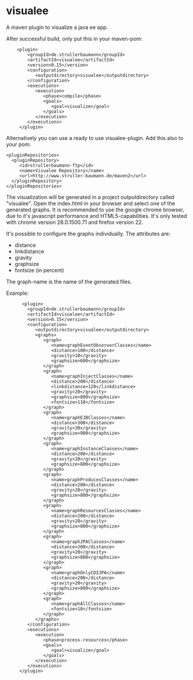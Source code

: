 visualee
========

A maven plugin to visualize a java ee app.

After successful build, only put this in your maven-pom:

        <plugin>
            <groupId>de.strullerbaumann</groupId>
            <artifactId>visualee</artifactId>
            <version>0.15</version>
            <configuration>
               <outputdirectory>visualee</outputdirectory>
            </configuration>
            <executions>
               <execution>
                  <phase>compile</phase>
                  <goals>
                     <goal>visualize</goal>
                  </goals>
               </execution>
            </executions>
         </plugin>

Alternatively you can use a ready to use visualee-plugin.
Add this also to your pom:

    <pluginRepositories>
      <pluginRepository>
         <id>strullerbaumann-ftp</id>
         <name>Visualee Repository</name>
         <url>http://www.struller-baumann.de/maven2</url>
      </pluginRepository>
    </pluginRepositories>

The visualization will be generated in a project outputdirectory called "visualee".
Open the index.html in your browser and select one of the generated graphs.
It is recommended to use the google chrome browser, due to it's javascript performance and HTML5-capabilities.
It's only tested with chrome version 28.0.1500.71 and firefox version 22.


It's possible to configure the graphs individually.
The attributes are:
- distance
- linkdistance
- gravity
- graphsize
- fontsize (in percent)

The graph-name is the name of the generated files.

Example:

          <plugin>
            <groupId>de.strullerbaumann</groupId>
            <artifactId>visualee</artifactId>
            <version>0.15</version>
            <configuration>
               <outputdirectory>visualee</outputdirectory>
               <graphs>
                  <graph>
                     <name>graphEventObserverClasses</name>
                     <distance>100</distance>
                     <gravity>10</gravity>
                     <graphsize>600</graphsize>
                  </graph>
                  <graph>
                     <name>graphInjectClasses</name>
                     <distance>200</distance>
                     <linkdistance>120</linkdistance>
                     <gravity>20</gravity>
                     <graphsize>800</graphsize>
                     <fontsize>110</fontsize>
                  </graph>
                  <graph>
                     <name>graphEJBClasses</name>
                     <distance>300</distance>
                     <gravity>30</gravity>
                     <graphsize>900</graphsize>
                  </graph>
                  <graph>
                     <name>graphInstanceClasses</name>
                     <distance>200</distance>
                     <gravity>20</gravity>
                     <graphsize>800</graphsize>
                  </graph>
                  <graph>
                     <name>graphProducesClasses</name>
                     <distance>200</distance>
                     <gravity>20</gravity>
                     <graphsize>800</graphsize>
                  </graph>
                  <graph>
                     <name>graphResourcesClasses</name>
                     <distance>200</distance>
                     <gravity>20</gravity>
                     <graphsize>800</graphsize>
                  </graph>
                  <graph>
                     <name>graphJPAClasses</name>
                     <distance>200</distance>
                     <gravity>20</gravity>
                     <graphsize>800</graphsize>
                  </graph>
                  <graph>
                     <name>graphOnlyCDIJPA</name>
                     <distance>200</distance>
                     <gravity>20</gravity>
                     <graphsize>800</graphsize>
                  </graph>
                  <graph>
                     <name>graphAllClasses</name>
                     <fontsize>10</fontsize>
                  </graph>
               </graphs>
            </configuration>
            <executions>
               <execution>
                  <phase>process-resources</phase>
                  <goals>
                     <goal>visualize</goal>
                  </goals>
               </execution>
            </executions>
         </plugin>
